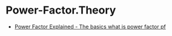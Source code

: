 # Power-Factor.Theory
- [Power Factor Explained - The basics what is power factor pf](https://youtu.be/Tv_7XWf96gg)
